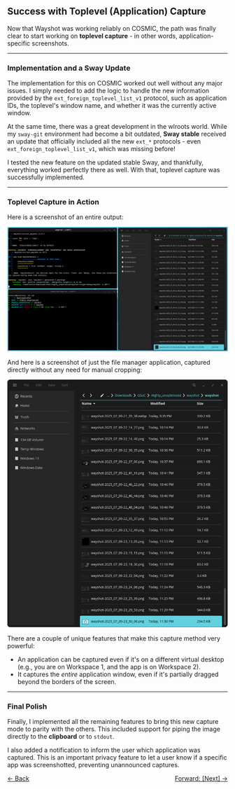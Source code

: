 ## **Success with Toplevel (Application) Capture**

Now that Wayshot was working reliably on COSMIC, the path was finally clear to start working on **toplevel capture** - in other words, application-specific screenshots.

-----

### Implementation and a Sway Update

The implementation for this on COSMIC worked out well without any major issues. I simply needed to add the logic to handle the new information provided by the `ext_foreign_toplevel_list_v1` protocol, such as application IDs, the toplevel's window name, and whether it was the currently active window.

At the same time, there was a great development in the wlroots world. While my `sway-git` environment had become a bit outdated, **Sway stable** received an update that officially included all the new `ext_*` protocols - even `ext_foreign_toplevel_list_v1`, which was missing before\!

I tested the new feature on the updated stable Sway, and thankfully, everything worked perfectly there as well. With that, toplevel capture was successfully implemented.

-----

### Toplevel Capture in Action

Here is a screenshot of an entire output:

![Full_image_for_toplevel.png](Full_image_for_toplevel.png)

And here is a screenshot of just the file manager application, captured directly without any need for manual cropping:

![Toplevel.png](Toplevel.png)

There are a couple of unique features that make this capture method very powerful:

- An application can be captured even if it's on a different virtual desktop (e.g., you are on Workspace 1, and the app is on Workspace 2).
- It captures the *entire* application window, even if it's partially dragged beyond the borders of the screen.

-----

### Final Polish

Finally, I implemented all the remaining features to bring this new capture mode to parity with the others. This included support for piping the image directly to the **clipboard** or to `stdout`.

I also added a notification to inform the user which application was captured. This is an important privacy feature to let a user know if a specific app was screenshotted, preventing unannounced captures.

<div style="display: flex; justify-content: space-between;">
  <a href="Thought_Process_10.md">&lt;- Back</a>
  <a href="Thought_Process_12.md">Forward: [Next] -&gt;</a>
</div>
